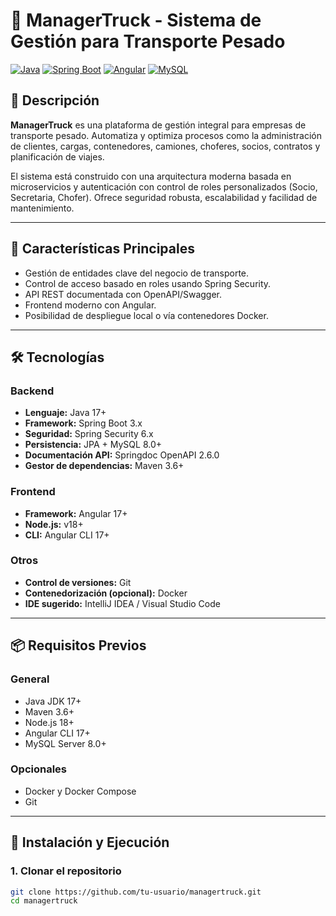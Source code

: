 # 🚛 ManagerTruck - Sistema de Gestión para Transporte Pesado

[![Java](https://img.shields.io/badge/Java-17+-blue.svg)]()
[![Spring Boot](https://img.shields.io/badge/Spring%20Boot-3.x-brightgreen)]()
[![Angular](https://img.shields.io/badge/Angular-17+-red)]()
[![MySQL](https://img.shields.io/badge/MySQL-8.0+-orange)]()

## 📌 Descripción

**ManagerTruck** es una plataforma de gestión integral para empresas de transporte pesado. Automatiza y optimiza procesos como la administración de clientes, cargas, contenedores, camiones, choferes, socios, contratos y planificación de viajes.

El sistema está construido con una arquitectura moderna basada en microservicios y autenticación con control de roles personalizados (Socio, Secretaria, Chofer). Ofrece seguridad robusta, escalabilidad y facilidad de mantenimiento.

---

## 🧠 Características Principales

- Gestión de entidades clave del negocio de transporte.
- Control de acceso basado en roles usando Spring Security.
- API REST documentada con OpenAPI/Swagger.
- Frontend moderno con Angular.
- Posibilidad de despliegue local o vía contenedores Docker.

---

## 🛠️ Tecnologías

### Backend

- **Lenguaje:** Java 17+
- **Framework:** Spring Boot 3.x
- **Seguridad:** Spring Security 6.x
- **Persistencia:** JPA + MySQL 8.0+
- **Documentación API:** Springdoc OpenAPI 2.6.0
- **Gestor de dependencias:** Maven 3.6+

### Frontend

- **Framework:** Angular 17+
- **Node.js:** v18+
- **CLI:** Angular CLI 17+

### Otros

- **Control de versiones:** Git
- **Contenedorización (opcional):** Docker
- **IDE sugerido:** IntelliJ IDEA / Visual Studio Code

---

## 📦 Requisitos Previos

### General
- Java JDK 17+
- Maven 3.6+
- Node.js 18+
- Angular CLI 17+
- MySQL Server 8.0+

### Opcionales
- Docker y Docker Compose
- Git

---

## 🚀 Instalación y Ejecución

### 1. Clonar el repositorio

```bash
git clone https://github.com/tu-usuario/managertruck.git
cd managertruck
